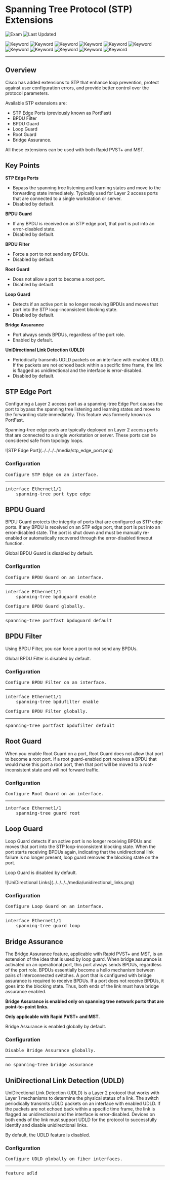 # Spanning Tree Protocol (STP) Extensions

![Exam](https://img.shields.io/badge/DCCOR-8A2BE2)
![Last Updated](https://img.shields.io/badge/Last%20Updated-2023--12--26-blue)

![Keyword](https://img.shields.io/badge/STP%20Extensions-darkgreen)
![Keyword](https://img.shields.io/badge/Spanning%20Tree%20Protocol-darkgreen)
![Keyword](https://img.shields.io/badge/STP-darkgreen)
![Keyword](https://img.shields.io/badge/STP%20Edge-darkgreen)
![Keyword](https://img.shields.io/badge/BPDU%20Guard-darkgreen)
![Keyword](https://img.shields.io/badge/BPDU%20Filter-darkgreen)
![Keyword](https://img.shields.io/badge/Root%20Guard-darkgreen)
![Keyword](https://img.shields.io/badge/Loop%20Guard-darkgreen)
![Keyword](https://img.shields.io/badge/Bridge%20Assurance-darkgreen)
![Keyword](https://img.shields.io/badge/UniDirectional%20Link%20Detection-darkgreen)
![Keyword](https://img.shields.io/badge/UDLD-darkgreen)

<hr>

## Overview

Cisco has added extensions to STP that enhance loop prevention, protect against user configuration errors, and provide better control over the protocol parameters.

Available STP extensions are:

- STP Edge Ports (previously known as PortFast)
- BPDU Filter
- BPDU Guard
- Loop Guard
- Root Guard
- Bridge Assurance.

All these extensions can be used with both Rapid PVST+ and MST.

## Key Points

**STP Edge Ports**

- Bypass the spanning tree listening and learning states and move to the forwarding state immediately. Typically used for Layer 2 access ports that are connected to a single workstation or server.
- Disabled by default.

**BPDU Guard**

- If any BPDU is received on an STP edge port, that port is put into an error-disabled state.
- Disabled by default.

**BPDU Filter**

- Force a port to not send any BPDUs.
- Disabled by default.

**Root Guard**

- Does not allow a port to become a root port.
- Disabled by default.

**Loop Guard**

- Detects if an active port is no longer receiving BPDUs and moves that port into the STP loop-inconsistent blocking state.
- Disabled by default.

**Bridge Assurance**

- Port always sends BPDUs, regardless of the port role.
- Enabled by default.

**UniDirectional Link Detection (UDLD)**

- Periodically transmits UDLD packets on an interface with enabled UDLD. If the packets are not echoed back within a specific time frame, the link is flagged as unidirectional and the interface is error-disabled.
- Disabled by default.

## STP Edge Port

Configuring a Layer 2 access port as a spanning-tree Edge Port causes the port to bypass the spanning tree listening and learning states and move to the forwarding state immediately. This feature was formerly known as PortFast.

Spanning-tree edge ports are typically deployed on Layer 2 access ports that are connected to a single workstation or server. These ports can be considered safe from topology loops.

<main>![STP Edge Port](../../../../media/stp_edge_port.png)</main>

### Configuration

<pre>
<span>Configure STP Edge on an interface.</span>
<hr>interface Ethernet1/1
    spanning-tree port type edge
</pre>

## BPDU Guard

BPDU Guard protects the integrity of ports that are configured as STP edge ports. If any BPDU is received on an STP edge port, that port is put into an error-disabled state. The port is shut down and must be manually re-enabled or automatically recovered through the error-disabled timeout function.

Global BPDU Guard is disabled by default.

### Configuration

<pre>
<span>Configure BPDU Guard on an interface.</span>
<hr>interface Ethernet1/1
    spanning-tree bpduguard enable
</pre>

<pre>
<span>Configure BPDU Guard globally.</span>
<hr>spanning-tree portfast bpduguard default
</pre>

## BPDU Filter

Using BPDU Filter, you can force a port to not send any BPDUs.

Global BPDU Filter is disabled by default.

### Configuration

<pre>
<span>Configure BPDU Filter on an interface.</span>
<hr>interface Ethernet1/1
    spanning-tree bpdufilter enable
</pre>

<pre>
<span>Configure BPDU Filter globally.</span>
<hr>spanning-tree portfast bpdufilter default
</pre>

## Root Guard

When you enable Root Guard on a port, Root Guard does not allow that port to become a root port. If a root guard-enabled port receives a BPDU that would make this port a root port, then that port will be moved to a root-inconsistent state and will not forward traffic.

### Configuration

<pre>
<span>Configure Root Guard on an interface.</span>
<hr>interface Ethernet1/1
    spanning-tree guard root
</pre>

## Loop Guard

Loop Guard detects if an active port is no longer receiving BPDUs and moves that port into the STP loop-inconsistent blocking state. When the port starts receiving BPDUs again, indicating that the unidirectional link failure is no longer present, loop guard removes the blocking state on the port.

Loop Guard is disabled by default.

<main>![UniDirectional Links](../../../../media/unidirectional_links.png)</main>

### Configuration

<pre>
<span>Configure Loop Guard on an interface.</span>
<hr>interface Ethernet1/1
    spanning-tree guard loop
</pre>

## Bridge Assurance

The Bridge Assurance feature, applicable with Rapid PVST+ and MST, is an extension of the idea that is used by loop guard. When bridge assurance is activated on an operational port, this port always sends BPDUs, regardless of the port role. BPDUs essentially become a hello mechanism between pairs of interconnected switches. A port that is configured with bridge assurance is required to receive BPDUs. If a port does not receive BPDUs, it goes into the blocking state. Thus, both ends of the link must have bridge assurance enabled.

**Bridge Assurance is enabled only on spanning tree network ports that are point-to-point links.**

**Only applicable with Rapid PVST+ and MST.**

Bridge Assurance is enabled globally by default.

### Configuration

<pre>
<span>Disable Bridge Assurance globally.</span>
<hr>no spanning-tree bridge assurance
</pre>

## UniDirectional Link Detection (UDLD)

UniDirectional Link Detection (UDLD) is a Layer 2 protocol that works with Layer 1 mechanisms to determine the physical status of a link. The switch periodically transmits UDLD packets on an interface with enabled UDLD. If the packets are not echoed back within a specific time frame, the link is flagged as unidirectional and the interface is error-disabled. Devices on both ends of the link must support UDLD for the protocol to successfully identify and disable unidirectional links.

By default, the UDLD feature is disabled.

### Configuration

<pre>
<span>Configure UDLD globally on fiber interfaces.</span>
<hr>feature udld
</pre>
